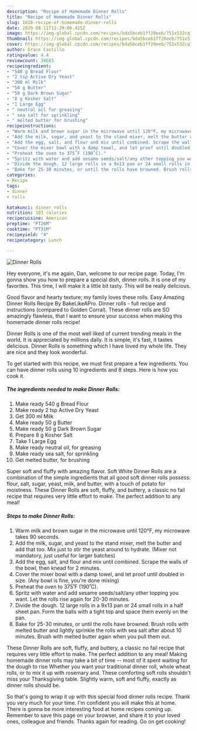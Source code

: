 ```yaml
---
description: "Recipe of Homemade Dinner Rolls"
title: "Recipe of Homemade Dinner Rolls"
slug: 1618-recipe-of-homemade-dinner-rolls
date: 2020-08-11T12:39:06.425Z
image: https://img-global.cpcdn.com/recipes/bda5bceb1ff20eeb/751x532cq70/dinner-rolls-recipe-main-photo.jpg
thumbnail: https://img-global.cpcdn.com/recipes/bda5bceb1ff20eeb/751x532cq70/dinner-rolls-recipe-main-photo.jpg
cover: https://img-global.cpcdn.com/recipes/bda5bceb1ff20eeb/751x532cq70/dinner-rolls-recipe-main-photo.jpg
author: Grace Castillo
ratingvalue: 4.4
reviewcount: 38683
recipeingredient:
- "540 g Bread Flour"
- "2 tsp Active Dry Yeast"
- "300 ml Milk"
- "50 g Butter"
- "50 g Dark Brown Sugar"
- "8 g Kosher Salt"
- "1 Large Egg"
- " neutral oil for greasing"
- " sea salt for sprinkling"
- " melted butter for brushing"
recipeinstructions:
- "Warm milk and brown sugar in the microwave until 120°F, my microwave takes 90 seconds."
- "Add the milk, sugar, and yeast to the stand mixer, melt the butter and add that too. Mix just to stir the yeast around to hydrate. (Mixer not mandatory, just useful for larger batches)"
- "Add the egg, salt, and flour and mix until combined. Scrape the walls of the bowl, then knead for 2 minutes."
- "Cover the mixer bowl with a damp towel, and let proof until doubled in size. (Any bowl is fine, you&#39;re done mixing)"
- "Preheat the oven to 375˚F (190˚C)."
- "Spritz with water and add sesame seeds/salt/any other topping you want. Let the rolls rise again for 20-30 minutes."
- "Divide the dough. 12 large rolls in a 9x13 pan or 24 small rolls in a half sheet pan. Form the balls with a tight top and space them evenly on the pan."
- "Bake for 25-30 minutes, or until the rolls have browned. Brush rolls with melted butter and lightly sprinkle the rolls with sea salt after about 10 minutes. Brush with melted butter again when you pull them out."
categories:
- Recipe
tags:
- dinner
- rolls

katakunci: dinner rolls 
nutrition: 103 calories
recipecuisine: American
preptime: "PT26M"
cooktime: "PT31M"
recipeyield: "4"
recipecategory: Lunch

---
```



![Dinner Rolls](https://img-global.cpcdn.com/recipes/bda5bceb1ff20eeb/751x532cq70/dinner-rolls-recipe-main-photo.jpg)

Hey everyone, it's me again, Dan, welcome to our recipe page. Today, I'm gonna show you how to prepare a special dish, dinner rolls. It is one of my favorites. This time, I will make it a little bit tasty. This will be really delicious.

Good flavor and hearty texture; my family loves these rolls. Easy Amazing Dinner Rolls Recipe By BakeLikeAPro. Dinner rolls - full recipe and instructions (compared to Golden Corral). These dinner rolls are SO amazingly flawless, that I want to ensure your success when making this homemade dinner rolls recipe!

Dinner Rolls is one of the most well liked of current trending meals in the world. It is appreciated by millions daily. It is simple, it's fast, it tastes delicious. Dinner Rolls is something which I have loved my whole life. They are nice and they look wonderful.


To get started with this recipe, we must first prepare a few ingredients. You can have dinner rolls using 10 ingredients and 8 steps. Here is how you cook it.

<!--inarticleads1-->

##### The ingredients needed to make Dinner Rolls:

1. Make ready 540 g Bread Flour
1. Make ready 2 tsp Active Dry Yeast
1. Get 300 ml Milk
1. Make ready 50 g Butter
1. Make ready 50 g Dark Brown Sugar
1. Prepare 8 g Kosher Salt
1. Take 1 Large Egg
1. Make ready  neutral oil, for greasing
1. Make ready  sea salt, for sprinkling
1. Get  melted butter, for brushing


Super soft and fluffy with amazing flavor. Soft White Dinner Rolls are a combination of the simple ingredients that all good soft dinner rolls possess: flour, salt, sugar, yeast, milk, and butter, with a touch of potato for moistness. These Dinner Rolls are soft, fluffy, and buttery, a classic no fail recipe that requires very little effort to make. The perfect addition to any meal! 

<!--inarticleads2-->

##### Steps to make Dinner Rolls:

1. Warm milk and brown sugar in the microwave until 120°F, my microwave takes 90 seconds.
1. Add the milk, sugar, and yeast to the stand mixer, melt the butter and add that too. Mix just to stir the yeast around to hydrate. (Mixer not mandatory, just useful for larger batches)
1. Add the egg, salt, and flour and mix until combined. Scrape the walls of the bowl, then knead for 2 minutes.
1. Cover the mixer bowl with a damp towel, and let proof until doubled in size. (Any bowl is fine, you&#39;re done mixing)
1. Preheat the oven to 375˚F (190˚C).
1. Spritz with water and add sesame seeds/salt/any other topping you want. Let the rolls rise again for 20-30 minutes.
1. Divide the dough. 12 large rolls in a 9x13 pan or 24 small rolls in a half sheet pan. Form the balls with a tight top and space them evenly on the pan.
1. Bake for 25-30 minutes, or until the rolls have browned. Brush rolls with melted butter and lightly sprinkle the rolls with sea salt after about 10 minutes. Brush with melted butter again when you pull them out.


These Dinner Rolls are soft, fluffy, and buttery, a classic no fail recipe that requires very little effort to make. The perfect addition to any meal! Making homemade dinner rolls may take a bit of time -- most of it spent waiting for the dough to rise Whether you want your traditional dinner roll, whole wheat rolls, or to mix it up with rosemary and. These comforting soft rolls shouldn&#39;t miss your Thanksgiving table. Slightly warm, soft and fluffy, exactly as dinner rolls should be. 

So that's going to wrap it up with this special food dinner rolls recipe. Thank you very much for your time. I'm confident you will make this at home. There is gonna be more interesting food at home recipes coming up. Remember to save this page on your browser, and share it to your loved ones, colleague and friends. Thanks again for reading. Go on get cooking!
